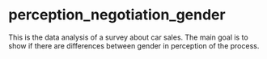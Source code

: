 # perception_negotiation_gender
 
This is the data analysis of a survey about car sales.
The main goal is to show if there are differences between gender in perception of the process.
